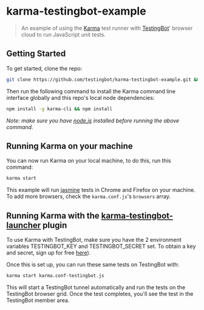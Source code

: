 # karma-testingbot-example

> An example of using the [Karma](http://karma-runner.github.io/) test runner with [TestingBot](https://testingbot.com)' browser cloud to run JavaScript unit tests.

## Getting Started

To get started, clone the repo:

```bash
git clone https://github.com/testingbot/karma-testingbot-example.git && cd karma-testingbot-example
```

Then run the following command to install the Karma command line interface globally and this repo's local node dependencies:

```bash
npm install -g karma-cli && npm install 
```

*Note: make sure you have [node.js](http://nodejs.org/) installed before running the above command.* 

## Running Karma on your machine

You can now run Karma on your local machine, to do this, run this command:

```bash
karma start
```

This example will run [jasmine](http://jasmine.github.io/2.0/introduction.html) tests in Chrome and Firefox on your machine. To add more browsers, check the `karma.conf.js`'s `browsers` array.

## Running Karma with the [karma-testingbot-launcher](https://github.com/karma-runner/karma-testingbot-launcher) plugin

To use Karma with TestingBot, make sure you have the 2 environment variables TESTINGBOT_KEY and TESTINGBOT_SECRET set. To obtain a key and secret, sign up for free [here](https://testingbot.com)).

Once this is set up, you can run these same tests on TestingBot with:

```bash
karma start karma.conf-testingbot.js
```

This will start a TestingBot tunnel automatically and run the tests on the TestingBot browser grid. Once the test completes, you'll see the test in the TestingBot member area.
